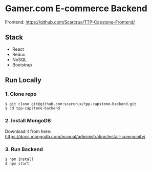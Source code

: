 # Gamer.com E-commerce Backend

Frontend: https://github.com/Scarcrux/TTP-Capstone-Frontend/

## Stack

<ul>
  <li>React</li>
  <li>Redux</li>
  <li>NoSQL</li>
  <li>Bootstrap</li>
</ul>

## Run Locally

### 1. Clone repo

```
$ git clone git@github.com:scarcrux/tpp-capstone-backend.git
$ cd tpp-capstone-backend
```

### 2. Install MongoDB

Download it from here: https://docs.mongodb.com/manual/administration/install-community/

### 3. Run Backend

```
$ npm install
$ npm start
